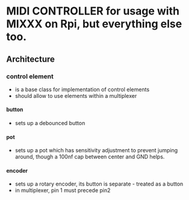 # MIDI CONTROLLER for usage with MIXXX on Rpi, but everything else too.

## Architecture
### control element
- is a base class for implementation of control elements
- should allow to use elements within a multiplexer
#### button
- sets up a debounced button
#### pot
- sets up a pot which has sensitivity adjustment to prevent jumping around, though a 100nf cap between center and GND helps.
#### encoder
- sets up a rotary encoder, its button is separate - treated as a button
- in multiplexer, pin 1 must precede pin2

